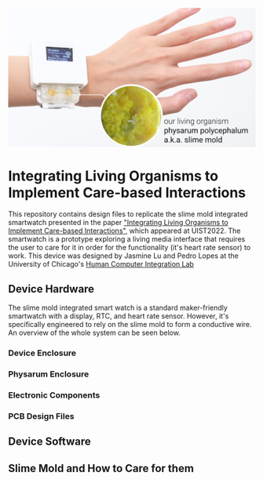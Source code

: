 ![device overview](./Images/watch.jpg)
# Integrating Living Organisms to Implement Care-based Interactions

This repository contains design files to replicate the slime mold integrated smartwatch presented in the paper ["Integrating Living Organisms to Implement Care-based Interactions"](https://dl.acm.org/doi/abs/10.1145/3526113.3545629), which appeared at UIST2022. The smartwatch is a prototype exploring a living media interface that requires the user to care for it in order for the functionality (it's heart rate sensor) to work. This device was designed by Jasmine Lu and Pedro Lopes at the University of Chicago's [Human Computer Integration Lab](https://lab.plopes.org)

## Device Hardware
The slime mold integrated smart watch is a standard maker-friendly smartwatch with a display, RTC, and heart rate sensor. However, it's specifically engineered to rely on the slime mold to form a conductive wire. An overview of the whole system can be seen below.

### Device Enclosure

### Physarum Enclosure

### Electronic Components

### PCB Design Files

## Device Software

## Slime Mold and How to Care for them

## 

